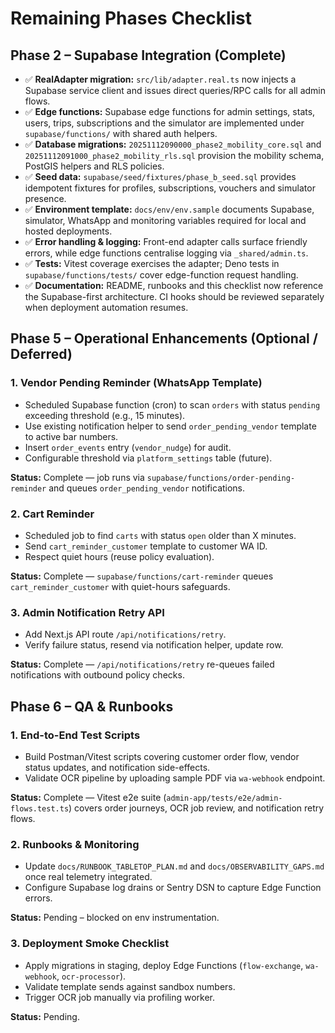 # Remaining Phases Checklist

## Phase 2 – Supabase Integration (Complete)

- ✅ **RealAdapter migration:** `src/lib/adapter.real.ts` now injects a
  Supabase service client and issues direct queries/RPC calls for all admin
  flows.
- ✅ **Edge functions:** Supabase edge functions for admin settings, stats,
  users, trips, subscriptions and the simulator are implemented under
  `supabase/functions/` with shared auth helpers.
- ✅ **Database migrations:** `20251112090000_phase2_mobility_core.sql` and
  `20251112091000_phase2_mobility_rls.sql` provision the mobility schema,
  PostGIS helpers and RLS policies.
- ✅ **Seed data:** `supabase/seed/fixtures/phase_b_seed.sql` provides
  idempotent fixtures for profiles, subscriptions, vouchers and simulator
  presence.
- ✅ **Environment template:** `docs/env/env.sample` documents Supabase,
  simulator, WhatsApp and monitoring variables required for local and hosted
  deployments.
- ✅ **Error handling & logging:** Front-end adapter calls surface friendly
  errors, while edge functions centralise logging via `_shared/admin.ts`.
- ✅ **Tests:** Vitest coverage exercises the adapter; Deno tests in
  `supabase/functions/tests/` cover edge-function request handling.
- ✅ **Documentation:** README, runbooks and this checklist now reference the
  Supabase-first architecture. CI hooks should be reviewed separately when
  deployment automation resumes.

## Phase 5 – Operational Enhancements (Optional / Deferred)

### 1. Vendor Pending Reminder (WhatsApp Template)

- Scheduled Supabase function (cron) to scan `orders` with status `pending`
  exceeding threshold (e.g., 15 minutes).
- Use existing notification helper to send `order_pending_vendor` template to
  active bar numbers.
- Insert `order_events` entry (`vendor_nudge`) for audit.
- Configurable threshold via `platform_settings` table (future).

**Status:** Complete — job runs via `supabase/functions/order-pending-reminder` and queues `order_pending_vendor` notifications.

### 2. Cart Reminder

- Scheduled job to find `carts` with status `open` older than X minutes.
- Send `cart_reminder_customer` template to customer WA ID.
- Respect quiet hours (reuse policy evaluation).

**Status:** Complete — `supabase/functions/cart-reminder` queues `cart_reminder_customer` with quiet-hours safeguards.

### 3. Admin Notification Retry API

- Add Next.js API route `/api/notifications/retry`.
- Verify failure status, resend via notification helper, update row.

**Status:** Complete — `/api/notifications/retry` re-queues failed notifications with outbound policy checks.

## Phase 6 – QA & Runbooks

### 1. End-to-End Test Scripts

- Build Postman/Vitest scripts covering customer order flow, vendor status
  updates, and notification side-effects.
- Validate OCR pipeline by uploading sample PDF via `wa-webhook` endpoint.

**Status:** Complete — Vitest e2e suite (`admin-app/tests/e2e/admin-flows.test.ts`) covers order journeys, OCR job review, and notification retry flows.

### 2. Runbooks & Monitoring

- Update `docs/RUNBOOK_TABLETOP_PLAN.md` and `docs/OBSERVABILITY_GAPS.md` once
  real telemetry integrated.
- Configure Supabase log drains or Sentry DSN to capture Edge Function errors.

**Status:** Pending – blocked on env instrumentation.

### 3. Deployment Smoke Checklist

- Apply migrations in staging, deploy Edge Functions (`flow-exchange`,
  `wa-webhook`, `ocr-processor`).
- Validate template sends against sandbox numbers.
- Trigger OCR job manually via profiling worker.

**Status:** Pending.

